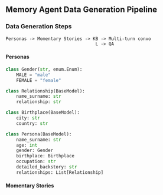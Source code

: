 ## Memory Agent Data Generation Pipeline

### Data Generation Steps

```
Personas -> Momentary Stories -> KB -> Multi-turn convo
                                  L -> QA 
```

#### Personas

```python
class Gender(str, enum.Enum):
    MALE = "male"
    FEMALE = "female"

class Relationship(BaseModel):
    name_surname: str
    relationship: str

class Birthplace(BaseModel):
    city: str
    country: str

class Persona(BaseModel):
    name_surname: str
    age: int
    gender: Gender
    birthplace: Birthplace
    occupation: str
    detailed_backstory: str
    relationships: List[Relationship]
```

#### Momentary Stories

